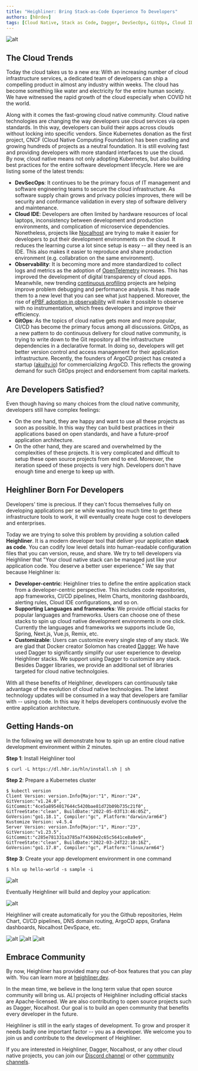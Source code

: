 ```yaml
---
title: "Heighliner: Bring Stack-as-Code Experience To Developers"
authors: [h8rdev]
tags: [Cloud Native, Stack as Code, Dagger, DevSecOps, GitOps, Cloud IDE, CICD]
---
```


![alt](ship.jpeg)

## The Cloud Trends

Today the cloud takes us to a new era:
With an increasing number of cloud infrastructure services, a dedicated team of developers can ship a compelling product in almost any industry within weeks.
The cloud has become something like water and electricity for the entire human society.
We have witnessed the rapid growth of the cloud especially when COVID hit the world.

Along with it comes the fast-growing cloud native community.
Cloud native technologies are changing the way developers use cloud services via open standards.
In this way, developers can build their apps across clouds without locking into specific vendors.
Since Kubernetes donation as the first project, CNCF (Cloud Native Computing Foundation) has been cradling and growing hundreds of projects as a neutral foundation.
It is still evolving fast and providing developers with more standard interfaces to use the cloud.
By now, cloud native means not only adopting Kubernetes, but also building best practices for the entire software development lifecycle.
Here we are listing some of the latest trends:

- **DevSecOps**:
    It continues to be the primary focus of IT management and software engineering teams to secure the cloud infrastructure.
    As software supply chain grows and privacy policies improves, there will be security and conformance validation in every step of software delivery and maintenance.
- **Cloud IDE**:
    Developers are often limited by hardware resources of local laptops, inconsistency between development and production environments, and complication of microservice dependencies.
    Nonetheless, projects like [Nocalhost](https://nocalhost.dev) are trying to make it easier for developers to put their development environments on the cloud.
    It reduces the learning curse a lot since setup is easy -- all they need is an IDE.
    This also makes it easier to reproduce and share production environment (e.g. collabration on the same environment).
- **Observability**:
    It is becoming more and more standardized to collect logs and metrics as the adoption of [OpenTelemetry](https://opentelemetry.io) increases.
    This has improved the development of digital transparency of cloud apps.
    Meanwhile, new trending [continuous profiling](https://www.parca.dev) projects are helping improve problem debugging and performance analysis.
    It has made them to a new level that you can see what just happened.
    Moreover, the rise of [ePBF adoption in observability](https://pixielabs.ai) will make it possible to observe with no instrumentation, which frees
    developers and improve their efficiency.
- **GitOps**:
    As the topics of cloud native gets more and more popular, CI/CD has become the primary focus among all discussions.
    GitOps, as a new pattern to do continuous delivery for cloud native community, is trying to write down to the Git repository all the infrastructure dependencies in a declarative format.
    In doing so, developers will get better version control and access management for their application infrastructure.
    Recently, the founders of ArgoCD project has created a startup ([akuity.io](https://akuity.io)) for commercializing ArgoCD.
    This reflects the growing demand for such GitOps project and endorsement from capital markets.

## Are Developers Satisfied?

Even though having so many choices from the cloud native community, developers still have complex feelings:

- On the one hand, they are happy and want to use all these projects as soon as possible.
  In this way they can build best practices in their applications based on open standards, and have a future-proof application architecture.
- On the other hand, they are scared and overwhelmed by the complexities of these projects.
  It is very complicated and difficult to setup these open source projects from end to end.
  Moreover, the iteration speed of these projects is very high. Developers don't have enough time and energe to keep up with.

## Heighliner Born For Developers

Developers' time is precious.
If they can't focus themselves fully on developing applications per se while wasting too much time to get these infrastructure tools to work, it will eventually create huge cost to developers and enterprises.

Today we are trying to solve this problem by providing a solution called **Heighliner**.
It is a modern developer tool that deliver your application **stack as code**.
You can codify low level details into human-readable configuration files that you can version, reuse, and share.
We try to tell developers via Heighliner that "Your cloud native stack can be managed just like your application code. You deserve a better user experience."
We say that because Heighliner is:

- **Developer-centric**:
    Heighliner tries to define the entire application stack from a developer-centric perspective.
    This includes code repositories, app frameworks, CI/CD pipelines, Helm Charts, monitoring dashboards, alerting rules, Cloud IDE configurations, and so on.
- **Supporting Languages and frameworks**:
    We provide official stacks for popular languages and frameworks. Users can choose one of these stacks to spin up cloud native development environments in one click.
    Currently the languages and frameworks we supports include Go, Spring, Next.js, Vue.js, Remix, etc.
- **Customizable**:
    Users can customize every single step of any stack.
    We are glad that Docker creator Solomon has created [Dagger](https://dagger.io/).
    We have used Dagger to significantly simplify our user experience to develop Heighliner stacks.
    We support using Dagger to customize any stack.
    Besides Dagger libraries, we provide an additional set of libraries targeted for cloud native technolgoies.

With all these benefits of Heighliner, developers can continuously take advantage of the evolution of cloud native technologies.
The latest technology updates will be consumed in a way that developers are familiar with -- using code.
In this way it helps developers continuously evolve the entire application architecture.

## Getting Hands-on

In the following we will demonstrate how to spin up an entire cloud native development environment within 2 minutes.

**Step 1**: Install Heighliner tool

```shell
$ curl -L https://dl.h8r.io/hln/install.sh | sh
```

**Step 2**: Prepare a Kubernetes cluster

```shell
$ kubectl version
Client Version: version.Info{Major:"1", Minor:"24", GitVersion:"v1.24.0", GitCommit:"4ce5a8954017644c5420bae81d72b09b735c21f0", GitTreeState:"clean", BuildDate:"2022-05-03T13:46:05Z", GoVersion:"go1.18.1", Compiler:"gc", Platform:"darwin/arm64"}
Kustomize Version: v4.5.4
Server Version: version.Info{Major:"1", Minor:"23", GitVersion:"v1.23.5", GitCommit:"c285e781331a3785a7f436042c65c5641ce8a9e9", GitTreeState:"clean", BuildDate:"2022-03-24T22:10:16Z", GoVersion:"go1.17.8", Compiler:"gc", Platform:"linux/arm64"}
```

**Step 3**: Create your app development environment in one command

```shell
$ hln up hello-world -s sample -i
```

![alt](hln_output.png)

Eventually Heighliner will build and deploy your application:

![alt](remix_app.png)

Heighliner will create automatically for you the Github repositories, Helm Chart, CI/CD pipelines, DNS domain routing, ArgoCD apps, Grafana dashboards, Nocalhost DevSpace, etc.

![alt](argocd.png)
![alt](grafana.png)
![alt](nocalhost.png)

## Embrace Community

By now, Heighliner has provided many out-of-box features that you can play with. You can learn more at [heighliner.dev](https://heighliner.dev).

In the mean time, we believe in the long term value that open source community will bring us.
ALl projects of Heighliner including official stacks are Apache-licensed.
We are also contributing to open source projects such as Dagger, Nocalhost.
Our goal is to build an open community that benefits every developer in the future.

Heighliner is still in the early stages of development. To grow and prosper it needs badly one important factor -- you as a developer.
We welcome you to join us and contribute to the development of Heighliner.

If you are interested in Heighliner, Dagger, Nocalhost, or any other cloud native projects, you can join our [Discord channel](https://discord.gg/WphTbdVHFA) or other [community channels](https://heighliner.dev/contact-us).
